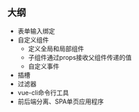 ## 大纲
- 表单输入绑定
- 自定义组件
    - 定义全局和局部组件
    - 子组件通过props接收父组件传递的值
    - 自定义事件
- 插槽
- 过滤器
- vue-cli命令行工具
- 前后端分离、SPA单页应用程序
